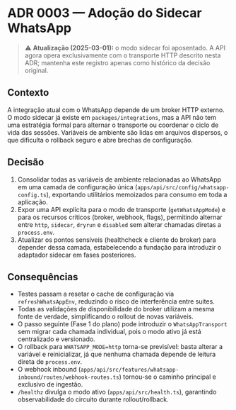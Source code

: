 # ADR 0003 — Adoção do Sidecar WhatsApp

> ⚠️ **Atualização (2025-03-01):** o modo sidecar foi aposentado. A API agora opera exclusivamente com o transporte HTTP descrito nesta ADR; mantenha este registro apenas como histórico da decisão original.

## Contexto

A integração atual com o WhatsApp depende de um broker HTTP externo. O modo sidecar já
existe em `packages/integrations`, mas a API não tem uma estratégia formal para alternar o
transporte ou coordenar o ciclo de vida das sessões. Variáveis de ambiente são lidas em
arquivos dispersos, o que dificulta o rollback seguro e abre brechas de configuração.

## Decisão

1. Consolidar todas as variáveis de ambiente relacionadas ao WhatsApp em uma camada de
   configuração única (`apps/api/src/config/whatsapp-config.ts`), exportando utilitários
   memoizados para consumo em toda a aplicação.
2. Expor uma API explícita para o modo de transporte (`getWhatsAppMode`) e para os
   recursos críticos (broker, webhook, flags), permitindo alternar entre `http`,
   `sidecar`, `dryrun` e `disabled` sem alterar chamadas diretas a `process.env`.
3. Atualizar os pontos sensíveis (healthcheck e cliente do broker) para depender dessa camada,
   estabelecendo a fundação para introduzir o adaptador sidecar em fases posteriores.

## Consequências

- Testes passam a resetar o cache de configuração via `refreshWhatsAppEnv`, reduzindo o
  risco de interferência entre suites.
- Todas as validações de disponibilidade do broker utilizam a mesma fonte de verdade,
  simplificando o rollout de novas variáveis.
- O passo seguinte (Fase 1 do plano) pode introduzir o `WhatsAppTransport` sem migrar
  cada chamada individual, pois o modo ativo já está centralizado e versionado.
- O rollback para `WHATSAPP_MODE=http` torna-se previsível: basta alterar a variável e
  reinicializar, já que nenhuma chamada depende de leitura direta de `process.env`.
- O webhook inbound (`apps/api/src/features/whatsapp-inbound/routes/webhook-routes.ts`) tornou-se o caminho principal e exclusivo de ingestão.
- `/healthz` divulga o modo ativo (`apps/api/src/health.ts`), garantindo observabilidade do circuito durante rollout/rollback.
